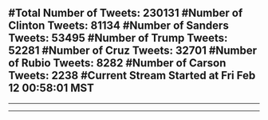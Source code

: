 #Total Number of Tweets: 230131 
#Number of Clinton Tweets: 81134
#Number of Sanders Tweets: 53495
#Number of Trump Tweets: 52281
#Number of Cruz Tweets: 32701
#Number of Rubio Tweets: 8282
#Number of Carson Tweets: 2238
#Current Stream Started at Fri Feb 12 00:58:01 MST
---
---
---
